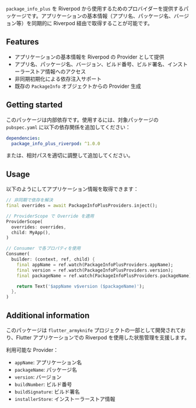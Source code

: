 `package_info_plus` を Riverpod から使用するためのプロバイダーを提供するパッケージです。アプリケーションの基本情報（アプリ名、パッケージ名、バージョン等）を同期的に Riverpod 経由で取得することが可能です。

## Features

- アプリケーションの基本情報を Riverpod の Provider として提供
- アプリ名、パッケージ名、バージョン、ビルド番号、ビルド署名、インストーラーストア情報へのアクセス
- 非同期初期化による依存注入サポート
- 既存の `PackageInfo` オブジェクトからの Provider 生成

## Getting started

このパッケージは内部依存です。使用するには、対象パッケージの `pubspec.yaml` に以下の依存関係を追加してください：

```yaml
dependencies:
  package_info_plus_riverpod: ^1.0.0
```

または、相対パスを適切に調整して追加してください。

## Usage

以下のようにしてアプリケーション情報を取得できます：

```dart
// 非同期で依存を解決
final overrides = await PackageInfoPlusProviders.inject();

// ProviderScope で Override を適用
ProviderScope(
  overrides: overrides,
  child: MyApp(),
)

// Consumer で各プロパティを使用
Consumer(
  builder: (context, ref, child) {
    final appName = ref.watch(PackageInfoPlusProviders.appName);
    final version = ref.watch(PackageInfoPlusProviders.version);
    final packageName = ref.watch(PackageInfoPlusProviders.packageName);

    return Text('$appName v$version ($packageName)');
  },
)
```

## Additional information

このパッケージは `flutter_armyknife` プロジェクトの一部として開発されており、Flutter アプリケーションでの Riverpod を使用した状態管理を支援します。

利用可能な Provider：

- `appName`: アプリケーション名
- `packageName`: パッケージ名
- `version`: バージョン
- `buildNumber`: ビルド番号
- `buildSignature`: ビルド署名
- `installerStore`: インストーラーストア情報

